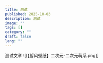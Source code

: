 ```yaml
---
title: 测试
published: 2025-10-03
description: 测试
image: ""
tags: []
category: ""
draft: false
lang: ""
---
```

测试文章
![[【哲风壁纸】二次元-二次元萌系.png]]